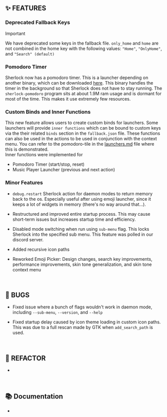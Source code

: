 ## ✨ FEATURES

### Deprecated Fallback Keys

> [!IMPORTANT]
> We have deprecated some keys in the fallback file. `only_home` and `home` are
> not combined in the home key with the following values: `"Home"`,
> `"OnlyHome"`, and `"Search" (default)`

### Pomodoro Timer

Sherlock now has a pomodoro timer. This is a launcher depending on another
binary, which can be downloaded
[here](https://github.com/Skxxtz/sherlock-pomodoro). This binary handles the
timer in the background so that Sherlock does not have to stay running. The
`sherlock-pomodoro` program sits at about 1.9M ram usage and is dormant for most
of the time. This makes it use extremely few resources.

### Custom Binds and Inner Functions

This new feature allows users to create custom binds for launchers. Some
launchers will provide `inner functions` which can be bound to custom keys via
the their related `binds` section in the `fallback.json` file. These functions
can also be used in the actions to be used in conjunction with the context
menu. You can refer to the pomodoro-tile in the
[launchers.md](https://github.com/Skxxtz/sherlock/blob/main/docs/launchers.md)
file where this is demonstrated.
<br>
Inner functions were implemented for

- Pomodoro Timer (start/stop, reset)
- Music Player Launcher (previous and next action)

### Minor Features

- `debug.restart` Sherlock action for daemon modes to return memory back to the
  os. Especially useful after using emoji launcher, since it keeps a lot of
  widgets in memory (there's no way around that...).

- Restructured and improved entire startup process. This may cause short-term
  issues but increases startup time and efficiency.

- Disabled mode switching when run using `sub-menu` flag. This locks Sherlock
  into the specified sub menu. This feature was polled in our discord server.

- Added recursive icon paths

- Reworked Emoji Picker: Design changes, search key improvements, performance
  improvements, skin tone generalization, and skin tone context menu

<br>

## 🐞 BUGS

- Fixed issue where a bunch of flags wouldn't work in daemon mode, including `--sub-menu`, `--version`, and `--help`

- Fixed startup delay caused by icon theme loading in custom icon paths. This
  was due to a full rescan made by GTK when `add_search_path` is used.

<br>

## 🔧 REFACTOR

-

<br>

## 📚 Documentation

-

<br>
